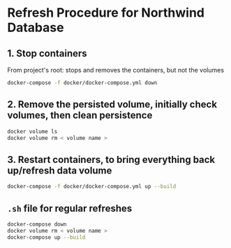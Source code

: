 # Refresh Procedure for Northwind Database
## 1. Stop containers

From project's root: stops and removes the containers, but not the volumes
```bash
docker-compose -f docker/docker-compose.yml down
```

## 2. Remove the persisted volume, initially check volumes, then clean persistence
```bash
docker volume ls
docker volume rm < volume name >
```

## 3. Restart containers, to bring everything back up/refresh data volume
```bash
docker-compose -f docker/docker-compose.yml up --build
```

## `.sh` file for regular refreshes
```bash
docker-compose down
docker volume rm < volume name >
docker-compose up --build
```